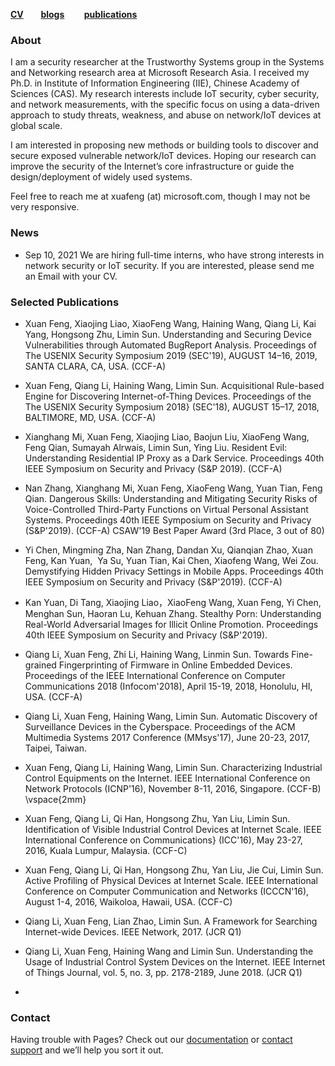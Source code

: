 
[**CV**](https://xuafeng.github.io/CV-EN-2021.pdf) &nbsp; &nbsp; &nbsp;&nbsp;[**blogs**](https://xuafeng.github.io/blogs/)  &nbsp; &nbsp; &nbsp;&nbsp; [**publications**]()

### About

I am a security researcher at the Trustworthy Systems group in the Systems and Networking research area at Microsoft Research Asia. I received my Ph.D. in Institute of Information Engineering (IIE), Chinese Academy of Sciences (CAS). My research interests include IoT security, cyber security, and network measurements, with the specific focus on using a data-driven approach to study threats, weakness, and abuse on network/IoT devices at global scale.

I am interested in proposing new methods or building tools to discover and secure exposed vulnerable network/IoT devices. Hoping our research can improve the security of the Internet’s core infrastructure or guide the design/deployment of widely used systems.

Feel free to reach me at xuafeng (at) microsoft.com, though I may not be very responsive. 

### News
+ Sep 10, 2021 We are hiring full-time interns, who have strong interests in network security or IoT security. If you are interested, please send me an Email with your CV.

### Selected Publications

- Xuan Feng, Xiaojing Liao, XiaoFeng Wang, Haining Wang, Qiang Li, Kai Yang, Hongsong Zhu, Limin Sun. Understanding and Securing Device Vulnerabilities through Automated BugReport Analysis. Proceedings of The USENIX Security Symposium 2019 (SEC'19), AUGUST 14–16, 2019, SANTA CLARA, CA, USA. (CCF-A)

- Xuan Feng, Qiang Li, Haining Wang, Limin Sun. Acquisitional Rule-based Engine for Discovering Internet-of-Thing Devices. Proceedings of the The USENIX Security Symposium 2018} (SEC'18), AUGUST 15–17, 2018, BALTIMORE, MD, USA. (CCF-A)


- Xianghang Mi, Xuan Feng, Xiaojing Liao, Baojun Liu, XiaoFeng Wang, Feng Qian, Sumayah Alrwais, Limin Sun, Ying Liu. Resident Evil: Understanding Residential IP Proxy as a Dark Service. Proceedings 40th IEEE Symposium on Security and Privacy (S&P 2019). (CCF-A)


- Nan Zhang, Xianghang Mi, Xuan Feng, XiaoFeng Wang, Yuan Tian, Feng Qian. Dangerous Skills: Understanding and Mitigating Security Risks of Voice-Controlled Third-Party Functions on Virtual Personal Assistant Systems. Proceedings 40th IEEE Symposium on Security and Privacy (S\&P'2019). (CCF-A) CSAW'19 Best Paper Award (3rd Place, 3 out of 80)

- Yi Chen, Mingming Zha, Nan Zhang, Dandan Xu, Qianqian Zhao, Xuan Feng, Kan Yuan,  Ya Su, Yuan Tian, Kai Chen, Xiaofeng Wang, Wei Zou. Demystifying Hidden Privacy Settings in Mobile Apps. Proceedings 40th IEEE Symposium on Security and Privacy (S&P'2019). (CCF-A)


- Kan Yuan, Di Tang, Xiaojing Liao，XiaoFeng Wang, Xuan Feng, Yi Chen, Menghan Sun, Haoran Lu, Kehuan Zhang. Stealthy Porn: Understanding Real-World Adversarial Images for Illicit Online Promotion. Proceedings 40th IEEE Symposium on Security and Privacy (S\&P'2019). 

- Qiang Li, Xuan Feng, Zhi Li, Haining Wang, Linmin Sun. Towards Fine-grained Fingerprinting of Firmware in Online Embedded Devices. Proceedings of the IEEE International Conference on Computer Communications 2018 (Infocom'2018), April 15-19, 2018, Honolulu, HI, USA. (CCF-A)

- Qiang Li, Xuan Feng, Haining Wang, Limin Sun. Automatic Discovery of Surveillance Devices in the Cyberspace. Proceedings of the ACM Multimedia Systems 2017 Conference (MMsys'17), June 20-23, 2017, Taipei, Taiwan.


- Xuan Feng, Qiang Li, Haining Wang, Limin Sun. Characterizing Industrial Control Equipments on the Internet. IEEE International Conference on Network Protocols (ICNP'16), November 8-11, 2016, Singapore. (CCF-B)
\vspace{2mm}


- Xuan Feng, Qiang Li, Qi Han, Hongsong Zhu, Yan Liu, Limin Sun. Identification of Visible Industrial Control Devices at Internet Scale. IEEE International Conference on Communications} (ICC'16), May 23-27, 2016, Kuala Lumpur, Malaysia. (CCF-C)

- Xuan Feng, Qiang Li, Qi Han, Hongsong Zhu, Yan Liu, Jie Cui, Limin Sun. Active Profiling of Physical Devices at Internet Scale. IEEE International Conference on Computer Communication and Networks (ICCCN'16), August 1-4, 2016, Waikoloa, Hawaii, USA. (CCF-C)


- Qiang Li, Xuan Feng, Lian Zhao, Limin Sun. A Framework for Searching Internet-wide Devices. IEEE Network, 2017. (JCR Q1)

- Qiang Li, Xuan Feng, Haining Wang and Limin Sun. Understanding the Usage of Industrial Control System Devices on the Internet. IEEE Internet of Things Journal, vol. 5, no. 3, pp. 2178-2189, June 2018. (JCR Q1)
- 

### Contact

Having trouble with Pages? Check out our [documentation](https://docs.github.com/categories/github-pages-basics/) or [contact support](https://support.github.com/contact) and we’ll help you sort it out.
